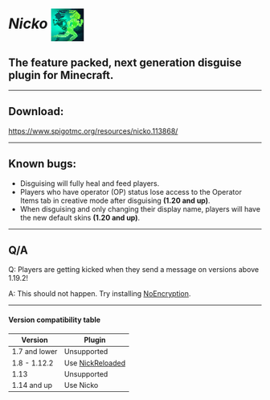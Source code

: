 # *Nicko* <img style="vertical-align:middle" src="./img/LOGO.png" alt="" width="65"/>

## The feature packed, next generation disguise plugin for Minecraft.

---

## Download:

https://www.spigotmc.org/resources/nicko.113868/

---

## Known bugs:

- Disguising will fully heal and feed players.
- Players who have operator (OP) status lose access to the Operator Items tab in creative mode
  after disguising **(1.20 and up)**.
- When disguising and only changing their display name, players will have the new default
  skins **(1.20 and up)**.

---

## Q/A

Q: Players are getting kicked when they send a message on versions above 1.19.2!

A:
This should not happen.
Try installing [NoEncryption](https://www.spigotmc.org/resources/noencryption.102902/).

---

#### Version compatibility table

| Version       | Plugin                                                                     |
|---------------|----------------------------------------------------------------------------|
| 1.7 and lower | Unsupported                                                                |
| 1.8 - 1.12.2  | Use [NickReloaded](https://www.spigotmc.org/resources/nickreloaded.46335/) |
| 1.13          | Unsupported                                                                |
| 1.14 and up   | Use Nicko                                                                  |
